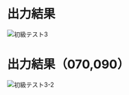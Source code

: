 # 出力結果
![初級テスト3](https://github.com/user-attachments/assets/488b9b8d-7375-4028-9748-a188e30b0588)
# 出力結果（070,090）
![初級テスト3-2](https://github.com/user-attachments/assets/e2f04760-ae42-4499-8775-708fb54a7064)
